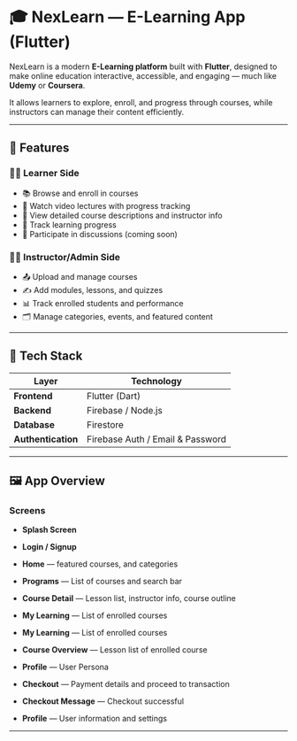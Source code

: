# 🎓 NexLearn — E-Learning App (Flutter)

NexLearn is a modern **E-Learning platform** built with **Flutter**, designed to make online education interactive, accessible, and engaging — much like **Udemy** or **Coursera**.  

It allows learners to explore, enroll, and progress through courses, while instructors can manage their content efficiently.

---

## 🚀 Features

### 👨‍🎓 Learner Side
- 📚 Browse and enroll in courses  
- 🎥 Watch video lectures with progress tracking  
- 📑 View detailed course descriptions and instructor info  
- 🧩 Track learning progress  
- 💬 Participate in discussions (coming soon)

### 🧑‍🏫 Instructor/Admin Side
- 📤 Upload and manage courses  
- ✍️ Add modules, lessons, and quizzes  
- 📊 Track enrolled students and performance  
- 🗂️ Manage categories, events, and featured content  

---

## 🧱 Tech Stack

| Layer | Technology |
|-------|-------------|
| **Frontend** | Flutter (Dart) |
| **Backend** | Firebase / Node.js |
| **Database** | Firestore |
| **Authentication** | Firebase Auth / Email & Password |


---

## 🖼️ App Overview

### Screens
- **Splash Screen**
- **Login / Signup**
- **Home** — featured courses, and categories  
- **Programs** — List of courses and search bar  
- **Course Detail** — Lesson list, instructor info, course outline  
- **My Learning** — List of enrolled courses
- **My Learning** — List of enrolled courses
- **Course Overview** — Lesson list of enrolled course
- **Profile** — User Persona
- **Checkout** — Payment details and proceed to transaction
- **Checkout Message** — Checkout successful



  

- **Profile** — User information and settings  

---

